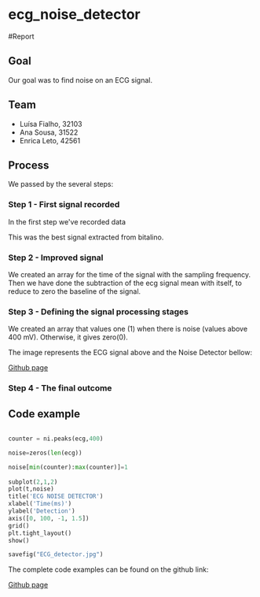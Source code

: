 ecg_noise_detector
==================
#Report 

## Goal

Our goal was to find noise on an ECG signal. 

## Team

* Luísa Fialho, 32103
* Ana Sousa, 31522
* Enrica Leto, 42561

## Process

We passed by the several steps:

### Step 1 - First signal recorded

In  the first step we've recorded data 

This was the best signal extracted from bitalino. 

### Step 2 - Improved signal

We created an array for the time of the signal with the sampling frequency. 
Then we have done the subtraction of the ecg signal mean with itself, to reduce to zero the baseline of the signal.  

### Step 3 - Defining the signal processing stages

We created an array that values one (1) when there is noise (values above 400 mV). Otherwise, it gives zero(0).  

The image represents the ECG signal above and the Noise Detector bellow:

[Github page](https://github.com/luisafialho/ecg_noise_detector/blob/a69c0c294bd9666065ca99b6ab9652631eefc60a/ECG_detector.jpg)


### Step 4 - The final outcome

## Code example


``` python

counter = ni.peaks(ecg,400)

noise=zeros(len(ecg))

noise[min(counter):max(counter)]=1
        
subplot(2,1,2)
plot(t,noise)
title('ECG NOISE DETECTOR')
xlabel('Time(ms)')
ylabel('Detection')
axis([0, 100, -1, 1.5])
grid()
plt.tight_layout() 
show()

savefig("ECG_detector.jpg")
```

The complete code examples can be found on the github link:

[Github page](https://github.com/luisafialho/ecg_noise_detector/commit/a69c0c294bd9666065ca99b6ab9652631eefc60a)


